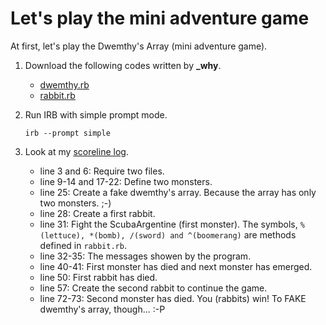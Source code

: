 Let's play the mini adventure game
==================================

At first, let's play the Dwemthy's Array (mini adventure game).

1. Download the following codes written by **\_why**.
	+ [dwemthy.rb](http://github.com/ashbb/dwemthys_array_study_note/tree/master/whys_code/dwemthy.rb)
	+ [rabbit.rb](http://github.com/ashbb/dwemthys_array_study_note/tree/master/whys_code/rabbit.rb)

2. Run IRB with simple prompt mode.

	`irb --prompt simple`

3. Look at my [scoreline log](http://github.com/ashbb/dwemthys_array_study_note/tree/master/steps/scoreline.log).

	+ line 3 and 6: Require two files.
	+ line 9-14 and 17-22: Define two monsters.
	+ line 25: Create a fake dwemthy's array. Because the array has only two monsters. ;-)
	+ line 28: Create a first rabbit.
	+ line 31: Fight the ScubaArgentine (first monster). The symbols, `%(lettuce), *(bomb), /(sword) and ^(boomerang)` are methods defined in `rabbit.rb`.
	+ line 32-35: The messages showen by the program.
	+ line 40-41: First monster has died and next monster has emerged.
	+ line 50: First rabbit has died.
	+ line 57: Create the second rabbit to continue the game.
	+ line 72-73: Second monster has died. You (rabbits) win! To FAKE dwemthy's array, though... :-P


